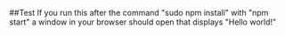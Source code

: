 ##Test
If you run this after the command "sudo npm install"
with "npm start" a window in your browser should 
open that displays "Hello world!"
